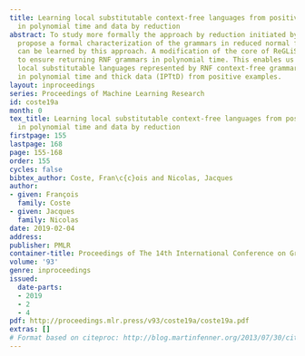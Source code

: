 ```yaml
---
title: Learning local substitutable context-free languages from positive examples
  in polynomial time and data by reduction
abstract: To study more formally the approach by reduction initiated by ReGLiS, we
  propose a formal characterization of the grammars in reduced normal form (RNF) which
  can be learned by this approach. A modification of the core of ReGLiS is then proposed
  to ensure returning RNF grammars in polynomial time. This enables us to show that
  local substitutable languages represented by RNF context-free grammars are identifiable
  in polynomial time and thick data (IPTtD) from positive examples.
layout: inproceedings
series: Proceedings of Machine Learning Research
id: coste19a
month: 0
tex_title: Learning local substitutable context-free languages from positive examples
  in polynomial time and data by reduction
firstpage: 155
lastpage: 168
page: 155-168
order: 155
cycles: false
bibtex_author: Coste, Fran\c{c}ois and Nicolas, Jacques
author:
- given: François
  family: Coste
- given: Jacques
  family: Nicolas
date: 2019-02-04
address: 
publisher: PMLR
container-title: Proceedings of The 14th International Conference on Grammatical Inference
volume: '93'
genre: inproceedings
issued:
  date-parts:
  - 2019
  - 2
  - 4
pdf: http://proceedings.mlr.press/v93/coste19a/coste19a.pdf
extras: []
# Format based on citeproc: http://blog.martinfenner.org/2013/07/30/citeproc-yaml-for-bibliographies/
---
```

